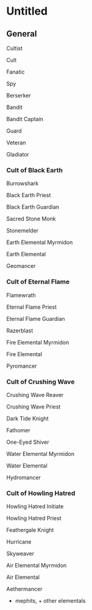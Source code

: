 # Untitled



## General 

Cultist 

Cult 

Fanatic 

Spy 

Berserker 

Bandit 

Bandit Captain 

Guard

Veteran 

Gladiator 

### Cult of Black Earth 

Burrowshark 

Black Earth Priest 

Black Earth Guardian 

Sacred Stone Monk 

Stonemelder

Earth Elemental Myrmidon 

Earth Elemental 

Geomancer 

### Cult of Eternal Flame 

Flamewrath 

Eternal Flame Priest 

Eternal Flame Guardian

Razerblast 

Fire Elemental Myrmidon 

Fire Elemental 

Pyromancer 

### Cult of Crushing Wave 

Crushing Wave Reaver 

Crushing Wave Priest 

Dark Tide Knight 

Fathomer 

One-Eyed Shiver 

Water Elemental Myrmidon 

Water Elemental 

Hydromancer 

### Cult of Howling Hatred 

Howling Hatred Initiate 

Howling Hatred Priest

Feathergale Knight 

Hurricane 

Skyweaver 

Air Elemental Myrmidon 

Air Elemental 

Aethermancer

* mephits, + other elementals

